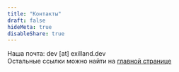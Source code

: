 ```yaml
---
title: "Контакты"
draft: false
hideMeta: true
disableShare: true
---
```

Наша почта: dev \[at\] exilland.dev  
Остальные ссылки можно найти на [главной странице](/ru/)
